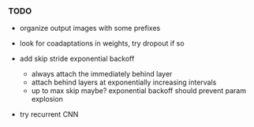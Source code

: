 ### TODO

- organize output images with some prefixes

- look for coadaptations in weights, try dropout if so

- add skip stride exponential backoff
  - always attach the immediately behind layer
  - attach behind layers at exponentially increasing intervals
  - up to max skip maybe?  exponential backoff should prevent param explosion

- try recurrent CNN
